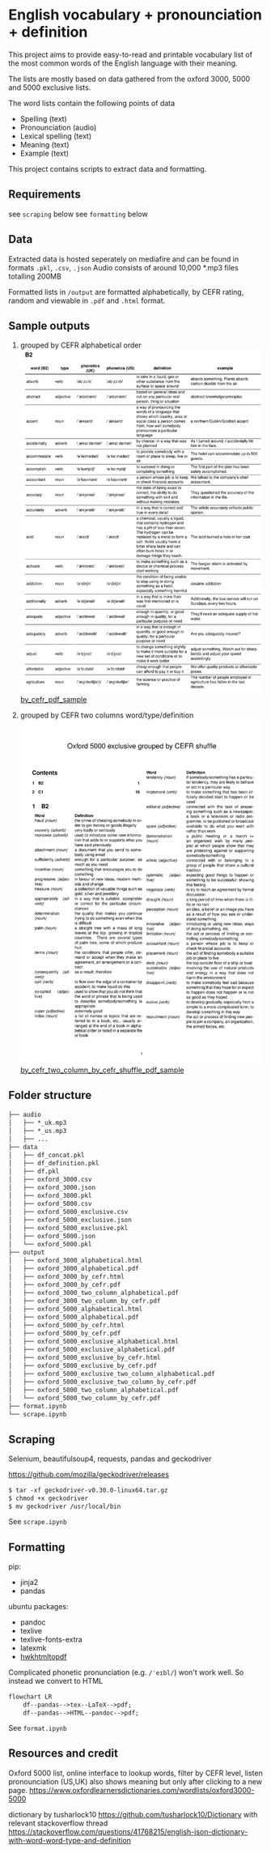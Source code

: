 # English vocabulary + pronounciation + definition

This project aims to provide easy-to-read and printable vocabulary list of the
most common words of the English language with their meaning.

The lists are mostly based on data gathered from the oxford 3000, 5000 and 5000 exclusive lists.

The word lists contain the following points of data
* Spelling (text)
* Pronounciation (audio)
* Lexical spelling (text)
* Meaning (text)
* Example (text)

This project contains scripts to extract data and formatting. 

## Requirements
see `scraping` below
see `formatting` below

## Data
Extracted data is hosted seperately on mediafire and can be
found in formats `.pkl`, `.csv`, `.json`
Audio consists of around 10,000 *.mp3 files totalling 200MB

Formatted lists in `/output` are formatted alphabetically, by CEFR rating, random and viewable in
`.pdf` and `.html` format.

## Sample outputs

1. grouped by CEFR alphabetical order 
![by_cefr_img_sample](./img/oxford_5000_exclusive_by_cefr_sample.jpg)
[by_cefr_pdf_sample](./img/oxford_5000_exclusive_by_cefr_sample.pdf)

2. grouped by CEFR two columns word/type/definition
![by_cefr_two_column_by_cefr_shuffle_img_sample](./img/oxford_5000_exclusive_two_column_by_cefr_shuffle_sample.jpg)
[by_cefr_two_column_by_cefr_shuffle_pdf_sample](./img/oxford_5000_exclusive_two_column_by_cefr_shuffle_sample.pdf)

## Folder structure
```
├── audio
│   ├── *_uk.mp3
│   ├── *_us.mp3
│   ├── ...
├── data
│   ├── df_concat.pkl
│   ├── df_definition.pkl
│   ├── df.pkl
│   ├── oxford_3000.csv
│   ├── oxford_3000.json
│   ├── oxford_3000.pkl
│   ├── oxford_5000.csv
│   ├── oxford_5000_exclusive.csv
│   ├── oxford_5000_exclusive.json
│   ├── oxford_5000_exclusive.pkl
│   ├── oxford_5000.json
│   └── oxford_5000.pkl
├── output
│   ├── oxford_3000_alphabetical.html
│   ├── oxford_3000_alphabetical.pdf
│   ├── oxford_3000_by_cefr.html
│   ├── oxford_3000_by_cefr.pdf
│   ├── oxford_3000_two_column_alphabetical.pdf
│   ├── oxford_3000_two_column_by_cefr.pdf
│   ├── oxford_5000_alphabetical.html
│   ├── oxford_5000_alphabetical.pdf
│   ├── oxford_5000_by_cefr.html
│   ├── oxford_5000_by_cefr.pdf
│   ├── oxford_5000_exclusive_alphabetical.html
│   ├── oxford_5000_exclusive_alphabetical.pdf
│   ├── oxford_5000_exclusive_by_cefr.html
│   ├── oxford_5000_exclusive_by_cefr.pdf
│   ├── oxford_5000_exclusive_two_column_alphabetical.pdf
│   ├── oxford_5000_exclusive_two_column_by_cefr.pdf
│   ├── oxford_5000_two_column_alphabetical.pdf
│   └── oxford_5000_two_column_by_cefr.pdf
├── format.ipynb
└── scrape.ipynb

```
## Scraping
Selenium, beautifulsoup4, requests, pandas
and geckodriver

https://github.com/mozilla/geckodriver/releases
```
$ tar -xf geckodriver-v0.30.0-linux64.tar.gz
$ chmod +x geckodriver
$ mv geckodriver /usr/local/bin

```
See `scrape.ipynb`

## Formatting
pip:
* jinja2
* pandas

ubuntu packages:
* pandoc
* texlive
* texlive-fonts-extra
* latexmk
* [hwkhtmltopdf](ttps://wkhtmltopdf.org/downloads.html)


Complicated phonetic pronunciation (e.g. `/ˈeɪbl/`) won't work well. So instead we convert to HTML
```mermaid
flowchart LR
    df--pandas-->tex--LaTeX-->pdf;
    df--pandas-->HTML--pandoc-->pdf;
```

See `format.ipynb`

## Resources and credit
Oxford 5000 list, online interface to lookup words, filter by CEFR level,
listen pronounciation (US,UK)
also shows meaning but only after clicking to a new page.
https://www.oxfordlearnersdictionaries.com/wordlists/oxford3000-5000

dictionary by tusharlock10
https://github.com/tusharlock10/Dictionary
with relevant stackoverflow thread
https://stackoverflow.com/questions/41768215/english-json-dictionary-with-word-word-type-and-definition
